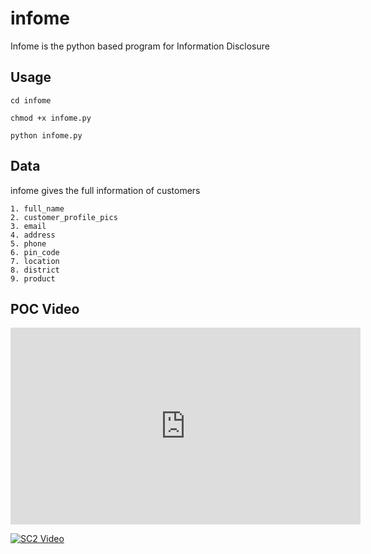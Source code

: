 # infome
Infome is the python based program for Information Disclosure
## Usage
```cd infome```

```chmod +x infome.py```

```python infome.py```

## Data

infome gives the full information of customers

```
1. full_name
2. customer_profile_pics
3. email
4. address
5. phone
6. pin_code
7. location
8. district
9. product
```
## POC Video

<iframe width="560" height="315" src="https://www.youtube.com/embed/ZwRvkxNB2a8" frameborder="0" allow="accelerometer; autoplay; encrypted-media; gyroscope; picture-in-picture" allowfullscreen></iframe>



[![SC2 Video](https://img.youtube.com/vi/--b-9HrKK6w/0.jpg)](http://www.youtube.com/watch?v=--b-9HrKK6w)
